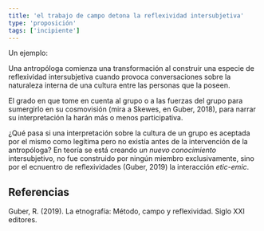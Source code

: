 ```yaml
---
title: 'el trabajo de campo detona la reflexividad intersubjetiva'
type: 'proposición'
tags: ['incipiente']
---
```


Un ejemplo:

Una antropóloga comienza una transformación al construir una especie de reflexividad intersubjetiva cuando provoca conversaciones sobre la naturaleza interna de una cultura entre las personas que la poseen.

El grado en que tome en cuenta al grupo o a las fuerzas del grupo para sumergirlo en su cosmovisión (mira a Skewes, en Guber, 2018), para narrar su interpretación la harán más o menos participativa.

¿Qué pasa si una interpretación sobre la cultura de un grupo es aceptada por el mismo como legítima pero no existía antes de la intervención de la antropóloga? En teoría se está creando *un nuevo conocimiento* intersubjetivo, no fue construido por ningún miembro exclusivamente, sino por el ecnuentro de reflexividades (Guber, 2019) la interacción *etic*-*emic*.

## Referencias

Guber, R. (2019). La etnografía: Método, campo y reflexividad. Siglo XXI editores.
